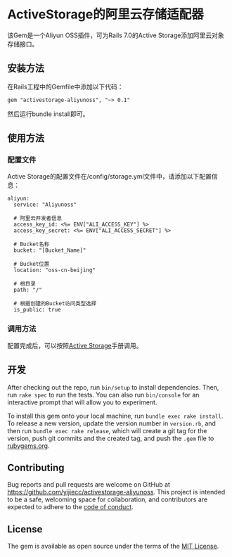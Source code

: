 # ActiveStorage的阿里云存储适配器

该Gem是一个Aliyun OSS插件，可为Rails 7.0的Active Storage添加阿里云对象存储接口。

## 安装方法

在Rails工程中的Gemfile中添加以下代码：

    gem "activestorage-aliyunoss", "~> 0.1"

然后运行bundle install即可。

## 使用方法

### 配置文件

Active Storage的配置文件在/config/storage.yml文件中，请添加以下配置信息：

    aliyun:
      service: "Aliyunoss"
      
      # 阿里云开发者信息
      access_key_id: <%= ENV["ALI_ACCESS_KEY"] %>
      access_key_secret: <%= ENV["ALI_ACCESS_SECRET"] %>
      
      # Bucket名称
      bucket: "[Bucket_Name]"
      
      # Bucket位置
      location: "oss-cn-beijing"
      
      # 根目录
      path: "/"
      
      # 根据创建的Bucket访问类型选择
      is_public: true

### 调用方法

配置完成后，可以按照[Active Storage](https://edgeguides.rubyonrails.org/active_storage_overview.html)手册调用。

## 开发

After checking out the repo, run `bin/setup` to install dependencies. Then, run `rake spec` to run the tests. You can also run `bin/console` for an interactive prompt that will allow you to experiment.

To install this gem onto your local machine, run `bundle exec rake install`. To release a new version, update the version number in `version.rb`, and then run `bundle exec rake release`, which will create a git tag for the version, push git commits and the created tag, and push the `.gem` file to [rubygems.org](https://rubygems.org).

## Contributing

Bug reports and pull requests are welcome on GitHub at https://github.com/yijiecc/activestorage-aliyunoss. This project is intended to be a safe, welcoming space for collaboration, and contributors are expected to adhere to the [code of conduct](https://github.com/yijiecc/activestorage-aliyunoss/blob/master/CODE_OF_CONDUCT.md).

## License

The gem is available as open source under the terms of the [MIT License](https://opensource.org/licenses/MIT).


